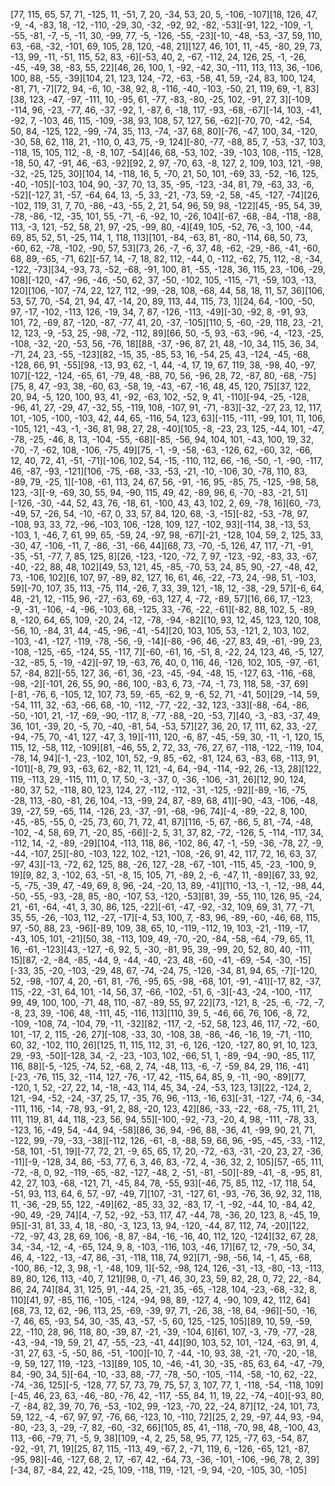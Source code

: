 [77, 115, 65, 57, 71, -125, 11, -51, 7, 20, -34, 53, 20, 5, -106, -107][18, 126, 47, -9, -4, -83, 18, -12, -110, -29, 30, -32, -92, 92, -82, -53][-91, 122, -109, -1, -55, -81, -7, -5, -11, 30, -99, 77, -5, -126, -55, -23][-10, -48, -53, -37, 59, 110, 63, -68, -32, -101, 69, 105, 28, 120, -48, 21][127, 46, 101, 11, -45, -80, 29, 73, -13, 99, -11, -51, 115, 52, 83, -6][-53, 40, 2, -67, -112, 24, 126, 25, -1, -26, -45, -49, 38, -83, 55, 22][46, 26, 100, 1, -92, -42, 30, -111, 113, 113, 36, -106, 100, 88, -55, -39][104, 21, 123, 124, -72, -63, -58, 41, 59, -24, 83, 100, 124, -81, 71, -7][72, 94, -6, 10, -38, 92, 8, -116, -40, -103, -50, 21, 119, 69, -1, 83][38, 123, -47, -97, -111, 10, -95, 61, -77, -83, -80, -25, 102, -91, 27, 3][-109, -114, 96, -23, -77, 46, -37, -92, 1, -87, 6, -18, 117, -93, -68, -67][-14, 103, -41, -92, 7, -103, 46, 115, -109, -38, 93, 108, 57, 127, 56, -62][-70, 70, -42, -54, 50, 84, -125, 122, -99, -74, 35, 113, -74, -37, 68, 80][-76, -47, 100, 34, -120, -30, 58, 62, 118, 21, -110, 0, 43, 75, -9, 124][-80, -77, -88, 85, 7, -53, -37, 103, -118, 15, 105, 112, -8, -8, 107, -54][46, 68, -53, 102, -39, -103, 108, -115, -128, -18, 50, 47, -91, 46, -63, -92][92, 2, 97, -70, 63, -8, 127, 2, 109, 103, 121, -98, -32, -25, 125, 30][104, 14, -118, 16, 5, -70, 21, 50, 101, -69, 33, -52, -16, 125, -40, -105][-103, 104, 90, -37, 70, 13, 35, -95, -123, -34, 81, 79, -63, 33, -6, -52][-127, 31, -57, -64, 64, 13, -5, 33, -21, -73, 59, -2, 58, -45, -127, -74][26, -102, 119, 31, 7, 70, -86, -43, -55, 2, 21, 54, 96, 59, 98, -122][45, -95, 54, 39, -78, -86, -12, -35, 101, 55, -71, -6, -92, 10, -26, 104][-67, -68, -84, -118, -88, 113, -3, 121, -52, 58, 21, 97, -25, -99, 80, -4][49, 105, -52, 76, -3, 100, -44, 69, 85, 52, 51, -25, 114, 1, 118, 113][101, -84, -63, 81, -80, -114, 68, 50, 73, -60, 62, -78, -102, -90, 57, 53][73, 26, -7, -6, 37, 48, -62, -29, -86, -41, -60, 68, 89, -65, -71, 62][-57, 14, -7, 18, 82, 112, -44, 0, -112, -62, 75, 112, -8, -34, -122, -73][34, -93, 73, -52, -68, -91, 100, 81, -55, -128, 36, 115, 23, -106, -29, 108][-120, -47, -96, -46, -50, 62, 37, -50, -102, 105, -115, -71, -59, 103, -13, 120][106, -107, -74, 22, 127, 112, -99, -28, 108, -68, 44, 58, 18, 11, 57, 36][106, 53, 57, 70, -54, 21, 94, 47, -14, 20, 89, 113, 44, 115, 73, 1][24, 64, -100, -50, 97, -17, -102, -113, 126, -19, 34, 7, 87, -126, -113, -49][-30, -92, 8, -91, 93, 101, 72, -69, 87, -120, -87, -77, 41, 20, -37, -105][110, 5, -60, -29, 118, 23, -21, 12, 123, -9, -53, 25, -98, -72, -112, 89][66, 50, -5, 93, -63, -96, -4, -123, -25, -108, -32, -20, -53, 56, -76, 18][88, -37, -96, 87, 21, 48, -10, 34, 115, 36, 34, -71, 24, 23, -55, -123][82, -15, 35, -85, 53, 16, -54, 25, 43, -124, -45, -68, -128, 66, 91, -55][98, -13, 93, 62, -1, 44, -4, 17, 19, 67, 119, 38, -98, 40, -97, 107][-122, -124, -65, 61, -79, 48, -88, 70, 56, -96, 28, 72, -87, 80, -68, -75][75, 8, 47, -93, 38, -60, 63, -58, 19, -43, -67, -16, 48, 45, 120, 75][37, 122, 20, 94, -5, 120, 100, 93, 41, -92, -63, 102, -52, 9, 41, -110][-94, -25, -128, -96, 41, 27, -29, 47, -32, 55, -119, 108, -107, 91, -71, -83][-32, -27, 23, 12, 117, 101, -105, -100, -103, 42, 44, 65, -116, 54, 123, 63][-115, -111, -99, 101, 11, 106, -105, 121, -43, -1, -36, 81, 98, 27, 28, -40][105, -8, -23, 23, 125, -44, 101, -47, -78, -25, -46, 8, 13, -104, -55, -68][-85, -56, 94, 104, 101, -43, 100, 19, 32, -70, -7, -62, 108, -106, -75, 49][75, -1, -9, -58, -63, -126, 62, -60, 32, -66, 12, 40, 72, 41, -51, -71][-106, 102, 54, -15, -110, 112, 66, -16, -50, -1, -90, -117, 46, -87, -93, -121][106, -75, -68, -33, -53, -21, -10, -106, 30, -78, 110, 83, -89, 79, -25, 1][-108, -61, 113, 24, 67, 56, -91, -16, 95, -85, 75, -125, -98, 58, 123, -3][-9, -69, 30, 55, 94, -90, 115, 49, 42, -89, 96, 6, -70, -83, -21, 51][-126, -30, -44, 52, 43, 76, -18, 61, -100, 43, 43, 102, 2, 69, -78, 16][60, -73, -49, 57, -26, 54, -10, -67, 0, 33, 57, 84, 120, 68, -3, -15][-82, -53, -78, 97, -108, 93, 33, 72, -96, -103, 106, -128, 109, 127, -102, 93][-114, 38, -13, 53, -103, 1, -46, 7, 61, 99, 65, -59, 24, -97, 98, -67][-21, -128, 104, 59, 2, 125, 33, -30, 47, -106, -11, 7, -86, -31, -66, 44][68, 73, -70, -5, 126, 47, 117, -71, -91, -35, -51, -77, 7, 85, 125, 8][26, -123, -120, -72, 7, 97, -123, -92, -83, 33, -67, -40, -22, 88, 48, 102][49, 53, 121, 45, -85, -70, 53, 24, 85, 90, -27, -48, 42, 73, -106, 102][6, 107, 97, -89, 82, 127, 16, 61, 46, -22, -73, 24, -98, 51, -103, 59][-70, 107, 35, 113, -75, 114, -26, 7, 33, 39, 121, -18, 12, -38, -29, 57][-6, 64, 48, -21, 12, -115, 96, -27, -63, 69, -63, 127, 4, -72, -89, 57][16, 66, 17, -123, -9, -31, -106, -4, -96, -103, 68, -125, 33, -76, -22, -61][-82, 88, 102, 5, -89, 8, -120, 64, 65, 109, -20, 24, -12, -78, -94, -82][10, 93, 12, 45, 123, 120, 108, -56, 10, -84, 31, 44, -45, -96, -41, -54][20, 103, 105, 53, -121, 2, 103, 102, -103, -41, -127, -119, -78, -56, -9, -14][-86, -96, 46, -27, 83, 49, -61, -99, 23, -108, -125, -65, -124, 55, -117, 7][-60, -61, 16, -51, 8, -22, 24, 123, 46, -5, 127, -32, -85, 5, -19, -42][-97, 19, -63, 76, 40, 0, 116, 46, -126, 102, 105, -97, -61, 57, -84, 82][-55, 127, 36, -61, 36, -23, -45, -94, -48, 15, -127, 63, -116, -68, -98, -2][-101, 26, 55, 90, -86, 100, -83, 6, 73, -74, -1, 73, 118, 58, -37, 69][-81, -76, 6, -105, 12, 107, 73, 59, -65, -62, 9, -6, 52, 71, -41, 50][29, -14, 59, -54, 111, 32, -63, -66, 68, -10, -112, -77, -22, -32, 123, -33][-88, -64, -86, -50, -101, 21, -17, -69, -90, -117, 8, -77, -88, -20, -53, 7][40, -3, -83, -37, 49, 36, 101, -39, 20, -5, 70, -40, -81, 54, -53, 57][27, 36, 20, 17, 111, 62, 33, -27, -94, -75, 70, -41, 127, -47, 3, 19][-111, 120, -6, 87, -45, -59, 30, -11, -1, 120, 15, 115, 12, -58, 112, -109][81, -46, 55, 2, 72, 33, -76, 27, 67, -118, -122, -119, 104, -78, 14, 94][-1, -23, -102, 101, 52, -9, 85, -62, -81, 124, 63, -83, 68, -113, 91, -101][-8, 79, 93, -63, 62, -82, 11, 121, -4, 64, -94, -114, -92, 26, -13, 28][122, 119, -113, 29, -115, 111, 0, 17, 50, -3, -37, 0, -36, -106, -31, 26][12, 90, 124, -80, 37, 52, -118, 80, 123, 124, 27, -112, -112, -31, -125, -92][-89, -16, -75, -28, 113, -80, -81, 26, 104, -13, -99, 24, 87, -89, 68, 41][-90, -43, -106, -48, 39, -27, 59, -65, 114, -126, 23, -37, -91, -68, -96, 74][-4, -89, -22, 8, 100, -45, -85, -55, 0, -25, 73, 60, 71, 72, 41, 87][116, -5, 67, -86, 5, 81, -74, -48, -102, -4, 58, 69, 71, -20, 85, -66][-2, 5, 31, 37, 82, -72, -126, 5, -114, -117, 34, -112, 14, -2, -89, -29][104, -113, 118, 86, -102, 86, 47, -1, -59, -36, -78, 27, -9, -44, -107, 25][-80, -103, 122, 102, -121, -108, -26, 91, 42, 117, 72, 16, 63, 37, -97, 43][-13, -72, 62, 125, 88, -26, 127, -28, -67, -101, -115, 45, -23, -100, 9, 19][9, 82, 3, -102, 63, -51, -8, 15, 105, 71, -89, 2, -6, -47, 11, -89][67, 33, 92, -5, -75, -39, 47, -49, 69, 8, 96, -24, -20, 13, 89, -41][110, -13, -1, -12, -98, 44, -50, -55, -93, -28, 85, -80, -107, 53, -120, -53][81, 39, -55, 110, 126, 95, -24, 21, -61, -64, -41, 3, 30, 86, 125, -22][-61, -47, -92, -32, 109, 69, 31, 77, -71, 35, 55, -26, -103, 112, -27, -17][-4, 53, 100, 7, -83, 96, -89, -60, -46, 68, 115, 97, -50, 88, 23, -96][-89, 109, 38, 65, 10, -119, -112, 19, 103, -21, -119, -17, -43, 105, 101, -21][50, 38, -113, 109, 49, -70, -20, -84, -58, -64, -79, 65, 11, 16, -61, -123][43, -127, -6, 92, 5, -30, -81, 95, 39, -99, 20, 52, 80, 40, -111, 15][87, -2, -84, -85, -44, 9, -44, -40, -23, 48, -60, -41, -69, -54, -30, -15][-33, 35, -20, -103, -29, 48, 67, -74, -24, 75, -126, -34, 81, 94, 65, -7][-120, 52, -98, -107, 4, 20, -61, 81, -76, -95, 65, -98, -68, 101, -91, -41][-17, 82, -37, 115, -22, -31, 64, 101, -14, 56, 37, -66, -102, -51, 6, -3][-43, -24, -100, -117, 99, 49, 100, 100, -71, 48, 110, -87, -89, 55, 97, 22][73, -121, 8, -25, -6, -72, -7, -8, 23, 39, -106, 48, -111, 45, -116, 113][110, 39, 5, -46, 66, 76, 106, -8, 72, -109, -108, 74, -104, 79, -11, -32][82, -117, -2, -52, 58, 123, 46, 117, -72, -60, 101, -17, 2, 115, -26, 27][-108, -33, 30, -108, 38, -86, -46, -16, 19, -71, -110, 60, 32, -102, 110, 26][125, 11, 115, 112, 31, -6, 126, -120, -127, 80, 91, 10, 123, 29, -93, -50][-128, 34, -2, -23, -103, 102, -66, 51, 1, -89, -94, -90, -85, 117, 116, 88][-5, -125, -74, 52, -68, 2, 74, -48, 113, -6, -7, -59, 84, 29, 116, -41][-23, -76, 115, 32, -114, 127, -76, -17, 42, -115, 64, 85, 9, -11, -90, -89][77, -120, 1, 52, -27, 22, 14, -18, -43, 114, 45, 34, -24, -53, 123, 13][22, -124, 2, 121, -94, -52, -24, -37, 25, 17, -35, 76, 96, -113, -16, 63][-31, -127, -74, 6, -34, -111, 116, -14, -78, 93, -91, 2, 88, -20, 123, 42][86, -33, -22, -68, -75, 111, 21, 111, 119, 81, 44, 118, -23, 56, 94, 55][-100, -92, -73, -20, 4, 98, -111, -78, 33, -123, 16, -49, 54, -44, 94, -58][86, 36, 94, -96, 88, -36, 41, -99, 90, 21, 71, -122, 99, -79, -33, -38][-112, 126, -61, -8, -88, 59, 66, 96, -95, -45, -33, -112, -58, 101, -51, 19][-77, 72, 21, -9, 65, 65, 17, 20, -72, -63, -31, -20, 23, 27, -36, -11][-9, -128, 34, 86, -53, 77, 6, 3, 46, 83, -72, 4, -36, 32, 2, 105][57, -65, 111, -72, -8, 0, 92, -119, -65, -82, -127, -48, 2, -51, -81, -50][-89, -41, -8, -95, 81, 42, 27, 103, -68, -121, 71, -45, 84, 78, -55, 93][-46, 75, 85, 112, -17, 118, 54, -51, 93, 113, 64, 6, 57, -97, -49, 7][107, -31, -127, 61, -93, -76, 36, 92, 32, 118, 11, -36, -29, 55, 122, -49][62, -85, 33, 32, -83, 17, -1, -92, -44, 10, -84, 42, -90, 49, -29, 74][4, -7, 52, -92, -53, 117, 47, -44, 78, -36, 20, 123, 8, -45, 19, 95][-31, 81, 33, 4, 18, -80, -3, 123, 13, 94, -120, -44, 87, 112, 74, -20][122, -72, -97, 43, 28, 69, 106, -8, 87, -84, -16, -16, 40, 112, 120, -124][32, 67, 28, 34, -34, -12, -4, -65, 124, 9, 8, -103, -116, 103, -46, 17][67, 12, -79, -50, 34, 46, 4, -122, -13, -47, 86, -31, -118, 118, 74, 92][71, -98, -56, 14, -1, 45, -68, -100, 86, -12, 3, 98, -1, -48, 109, 1][-52, -98, 124, 126, -31, -13, -80, -13, -113, 89, 80, 126, 113, -40, 7, 121][98, 0, -71, 46, 30, 23, 59, 82, 28, 0, 72, 22, -84, 86, 24, 74][84, 31, 125, 91, -44, 25, -21, 35, -65, -128, 104, -23, -68, -32, 8, 110][41, 97, -85, 116, -105, -124, -94, 98, 89, -127, 4, -90, 109, 42, 112, 64][68, 73, 12, 62, -96, 113, 25, -69, -39, 97, 71, -26, 38, -18, 64, -96][-50, -16, -7, 46, 65, -93, 54, 30, -35, 43, -57, -5, 60, 125, -125, 105][89, 10, 59, -59, 22, -110, 28, 96, 118, 80, -39, 87, -21, -39, -104, 6][61, 107, -3, -79, -77, -28, -43, -94, -19, 59, 21, 47, -55, -23, -41, 44][90, 103, 52, 101, -124, -63, 91, 4, -31, 27, 63, -5, -50, 86, -51, -100][-10, 7, -44, -10, 93, 38, -21, -70, -20, -18, -9, 59, 127, 119, -123, -13][89, 105, 10, -46, -41, 30, -35, -85, 63, 64, -47, -79, 84, -90, 34, 5][-64, -10, -33, 88, -77, -78, -50, -105, -114, -58, -10, 62, -22, -74, -36, 125][-5, -128, 77, 57, 73, 79, 75, 57, 3, 107, 77, 1, -118, -54, -118, 109][-45, 46, 23, 63, -46, -80, -76, 42, -117, -55, 84, 11, 19, 22, -74, -40][-93, 80, -7, -84, 82, 39, 70, 76, -53, -102, 99, -123, -70, 22, -24, 87][12, -24, 101, 73, 59, 122, -4, -67, 97, 97, -76, 66, -123, 10, -110, 72][25, 2, 29, -97, 44, 93, -94, -80, -23, 3, -29, -7, 82, -60, -32, 66][105, 85, 41, -118, -70, 98, 48, -100, 43, 113, -66, -79, 71, -5, 9, 38][109, -4, 2, 25, 58, 95, 77, 125, -77, 63, -54, 87, -92, -91, 71, 19][25, 87, 115, -113, 49, -67, 2, -71, 119, 6, -126, -65, 121, -87, -95, 98][-46, -127, 68, 2, 17, -67, 42, -64, 73, -36, -101, -106, -96, 78, 2, 39][-34, 87, -84, 22, 42, -25, 109, -118, 119, -121, -9, 94, -20, -105, 30, -105]